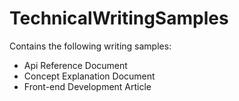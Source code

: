 # TechnicalWritingSamples

Contains the following writing samples:
- Api Reference Document
- Concept Explanation Document
- Front-end Development Article
